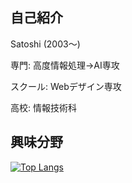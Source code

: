 ## 自己紹介

Satoshi (2003〜)
 
専門: 高度情報処理→AI専攻

スクール: Webデザイン専攻

高校: 情報技術科

## 興味分野


[![Top Langs](https://github-readme-stats.vercel.app/api/top-langs/?username=dev-satoshi&langs_count=10&theme=github_dark&layout=compact)](https://github.com/anuraghazra/github-readme-stats)
